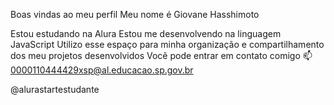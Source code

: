 Boas vindas ao meu perfil 
Meu nome é Giovane Hasshimoto

Estou estudando na Alura
Estou me desenvolvendo na linguagem JavaScript
Utilizo esse espaço para minha organização e compartilhamento dos meu projetos desenvolvidos
Você pode entrar em contato comigo 📫
0000110444429xsp@al.educacao.sp.gov.br

@alurastartestudante

